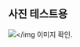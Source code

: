## 사진 테스트용
<img src="https://file.notion.so/f/f/3cce97d9-4e7a-4d45-8dad-7dec2bf38965/932d0335-b8ef-4a03-8240-4bf239a40a67/%E1%84%89%E1%85%B3%E1%84%8F%E1%85%B3%E1%84%85%E1%85%B5%E1%86%AB%E1%84%89%E1%85%A3%E1%86%BA_2023-10-22_%E1%84%8B%E1%85%A9%E1%84%92%E1%85%AE_10.39.01.png?id=0651d313-bc6b-472f-b44a-952593dcefbc&table=block&spaceId=3cce97d9-4e7a-4d45-8dad-7dec2bf38965&expirationTimestamp=1703764800000&signature=vC_hrCSWWzCXtZMUgbiFG725jIdAF6_k574zkdn9ZmE&downloadName=%E1%84%89%E1%85%B3%E1%84%8F%E1%85%B3%E1%84%85%E1%85%B5%E1%86%AB%E1%84%89%E1%85%A3%E1%86%BA+2023-10-22+%E1%84%8B%E1%85%A9%E1%84%92%E1%85%AE+10.39.01.png"></img
이미지 확인.
